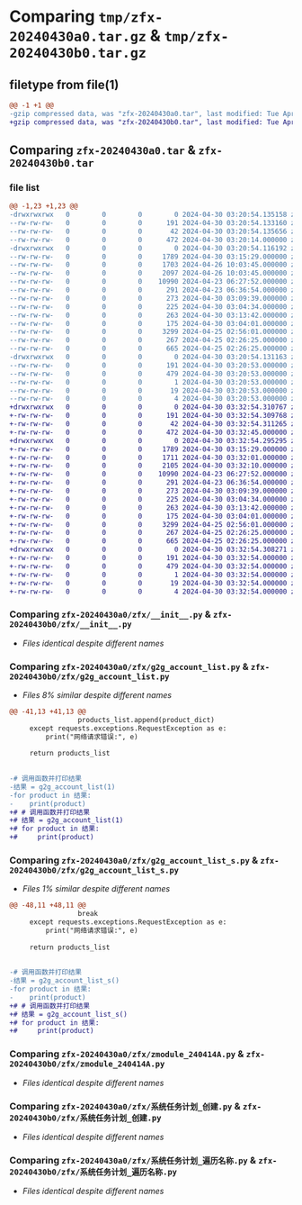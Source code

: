 # Comparing `tmp/zfx-20240430a0.tar.gz` & `tmp/zfx-20240430b0.tar.gz`

## filetype from file(1)

```diff
@@ -1 +1 @@
-gzip compressed data, was "zfx-20240430a0.tar", last modified: Tue Apr 30 03:20:54 2024, max compression
+gzip compressed data, was "zfx-20240430b0.tar", last modified: Tue Apr 30 03:32:54 2024, max compression
```

## Comparing `zfx-20240430a0.tar` & `zfx-20240430b0.tar`

### file list

```diff
@@ -1,23 +1,23 @@
-drwxrwxrwx   0        0        0        0 2024-04-30 03:20:54.135158 zfx-20240430a0/
--rw-rw-rw-   0        0        0      191 2024-04-30 03:20:54.133160 zfx-20240430a0/PKG-INFO
--rw-rw-rw-   0        0        0       42 2024-04-30 03:20:54.135656 zfx-20240430a0/setup.cfg
--rw-rw-rw-   0        0        0      472 2024-04-30 03:20:14.000000 zfx-20240430a0/setup.py
-drwxrwxrwx   0        0        0        0 2024-04-30 03:20:54.116192 zfx-20240430a0/zfx/
--rw-rw-rw-   0        0        0     1789 2024-04-30 03:15:29.000000 zfx-20240430a0/zfx/__init__.py
--rw-rw-rw-   0        0        0     1703 2024-04-26 10:03:45.000000 zfx-20240430a0/zfx/g2g_account_list.py
--rw-rw-rw-   0        0        0     2097 2024-04-26 10:03:45.000000 zfx-20240430a0/zfx/g2g_account_list_s.py
--rw-rw-rw-   0        0        0    10990 2024-04-23 06:27:52.000000 zfx-20240430a0/zfx/zmodule_240414A.py
--rw-rw-rw-   0        0        0      291 2024-04-23 06:36:54.000000 zfx-20240430a0/zfx/zprint.py
--rw-rw-rw-   0        0        0      273 2024-04-30 03:09:39.000000 zfx-20240430a0/zfx/系统_取CPU型号.py
--rw-rw-rw-   0        0        0      225 2024-04-30 03:04:34.000000 zfx-20240430a0/zfx/系统_取剪辑版内容.py
--rw-rw-rw-   0        0        0      263 2024-04-30 03:13:42.000000 zfx-20240430a0/zfx/系统_取系统现行时间.py
--rw-rw-rw-   0        0        0      175 2024-04-30 03:04:01.000000 zfx-20240430a0/zfx/系统_置剪辑版内容.py
--rw-rw-rw-   0        0        0     3299 2024-04-25 02:56:01.000000 zfx-20240430a0/zfx/系统任务计划_创建.py
--rw-rw-rw-   0        0        0      267 2024-04-25 02:26:25.000000 zfx-20240430a0/zfx/系统任务计划_删除.py
--rw-rw-rw-   0        0        0      665 2024-04-25 02:26:25.000000 zfx-20240430a0/zfx/系统任务计划_遍历名称.py
-drwxrwxrwx   0        0        0        0 2024-04-30 03:20:54.131163 zfx-20240430a0/zfx.egg-info/
--rw-rw-rw-   0        0        0      191 2024-04-30 03:20:53.000000 zfx-20240430a0/zfx.egg-info/PKG-INFO
--rw-rw-rw-   0        0        0      479 2024-04-30 03:20:53.000000 zfx-20240430a0/zfx.egg-info/SOURCES.txt
--rw-rw-rw-   0        0        0        1 2024-04-30 03:20:53.000000 zfx-20240430a0/zfx.egg-info/dependency_links.txt
--rw-rw-rw-   0        0        0       19 2024-04-30 03:20:53.000000 zfx-20240430a0/zfx.egg-info/requires.txt
--rw-rw-rw-   0        0        0        4 2024-04-30 03:20:53.000000 zfx-20240430a0/zfx.egg-info/top_level.txt
+drwxrwxrwx   0        0        0        0 2024-04-30 03:32:54.310767 zfx-20240430b0/
+-rw-rw-rw-   0        0        0      191 2024-04-30 03:32:54.309768 zfx-20240430b0/PKG-INFO
+-rw-rw-rw-   0        0        0       42 2024-04-30 03:32:54.311265 zfx-20240430b0/setup.cfg
+-rw-rw-rw-   0        0        0      472 2024-04-30 03:32:45.000000 zfx-20240430b0/setup.py
+drwxrwxrwx   0        0        0        0 2024-04-30 03:32:54.295295 zfx-20240430b0/zfx/
+-rw-rw-rw-   0        0        0     1789 2024-04-30 03:15:29.000000 zfx-20240430b0/zfx/__init__.py
+-rw-rw-rw-   0        0        0     1711 2024-04-30 03:32:01.000000 zfx-20240430b0/zfx/g2g_account_list.py
+-rw-rw-rw-   0        0        0     2105 2024-04-30 03:32:10.000000 zfx-20240430b0/zfx/g2g_account_list_s.py
+-rw-rw-rw-   0        0        0    10990 2024-04-23 06:27:52.000000 zfx-20240430b0/zfx/zmodule_240414A.py
+-rw-rw-rw-   0        0        0      291 2024-04-23 06:36:54.000000 zfx-20240430b0/zfx/zprint.py
+-rw-rw-rw-   0        0        0      273 2024-04-30 03:09:39.000000 zfx-20240430b0/zfx/系统_取CPU型号.py
+-rw-rw-rw-   0        0        0      225 2024-04-30 03:04:34.000000 zfx-20240430b0/zfx/系统_取剪辑版内容.py
+-rw-rw-rw-   0        0        0      263 2024-04-30 03:13:42.000000 zfx-20240430b0/zfx/系统_取系统现行时间.py
+-rw-rw-rw-   0        0        0      175 2024-04-30 03:04:01.000000 zfx-20240430b0/zfx/系统_置剪辑版内容.py
+-rw-rw-rw-   0        0        0     3299 2024-04-25 02:56:01.000000 zfx-20240430b0/zfx/系统任务计划_创建.py
+-rw-rw-rw-   0        0        0      267 2024-04-25 02:26:25.000000 zfx-20240430b0/zfx/系统任务计划_删除.py
+-rw-rw-rw-   0        0        0      665 2024-04-25 02:26:25.000000 zfx-20240430b0/zfx/系统任务计划_遍历名称.py
+drwxrwxrwx   0        0        0        0 2024-04-30 03:32:54.308271 zfx-20240430b0/zfx.egg-info/
+-rw-rw-rw-   0        0        0      191 2024-04-30 03:32:54.000000 zfx-20240430b0/zfx.egg-info/PKG-INFO
+-rw-rw-rw-   0        0        0      479 2024-04-30 03:32:54.000000 zfx-20240430b0/zfx.egg-info/SOURCES.txt
+-rw-rw-rw-   0        0        0        1 2024-04-30 03:32:54.000000 zfx-20240430b0/zfx.egg-info/dependency_links.txt
+-rw-rw-rw-   0        0        0       19 2024-04-30 03:32:54.000000 zfx-20240430b0/zfx.egg-info/requires.txt
+-rw-rw-rw-   0        0        0        4 2024-04-30 03:32:54.000000 zfx-20240430b0/zfx.egg-info/top_level.txt
```

### Comparing `zfx-20240430a0/zfx/__init__.py` & `zfx-20240430b0/zfx/__init__.py`

 * *Files identical despite different names*

### Comparing `zfx-20240430a0/zfx/g2g_account_list.py` & `zfx-20240430b0/zfx/g2g_account_list.py`

 * *Files 8% similar despite different names*

```diff
@@ -41,13 +41,13 @@
                 products_list.append(product_dict)
     except requests.exceptions.RequestException as e:
         print("网络请求错误:", e)
 
     return products_list
 
 
-# 调用函数并打印结果
-结果 = g2g_account_list(1)
-for product in 结果:
-    print(product)
+# # 调用函数并打印结果
+# 结果 = g2g_account_list(1)
+# for product in 结果:
+#     print(product)
```

### Comparing `zfx-20240430a0/zfx/g2g_account_list_s.py` & `zfx-20240430b0/zfx/g2g_account_list_s.py`

 * *Files 1% similar despite different names*

```diff
@@ -48,11 +48,11 @@
                 break
     except requests.exceptions.RequestException as e:
         print("网络请求错误:", e)
 
     return products_list
 
 
-# 调用函数并打印结果
-结果 = g2g_account_list_s()
-for product in 结果:
-    print(product)
+# # 调用函数并打印结果
+# 结果 = g2g_account_list_s()
+# for product in 结果:
+#     print(product)
```

### Comparing `zfx-20240430a0/zfx/zmodule_240414A.py` & `zfx-20240430b0/zfx/zmodule_240414A.py`

 * *Files identical despite different names*

### Comparing `zfx-20240430a0/zfx/系统任务计划_创建.py` & `zfx-20240430b0/zfx/系统任务计划_创建.py`

 * *Files identical despite different names*

### Comparing `zfx-20240430a0/zfx/系统任务计划_遍历名称.py` & `zfx-20240430b0/zfx/系统任务计划_遍历名称.py`

 * *Files identical despite different names*

